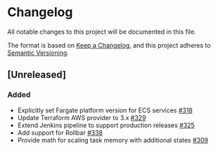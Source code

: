 # Changelog
All notable changes to this project will be documented in this file.

The format is based on [Keep a Changelog](https://keepachangelog.com/en/1.0.0/),
and this project adheres to [Semantic Versioning](https://semver.org/spec/v2.0.0.html).

## [Unreleased]
### Added
- Explicitly set Fargate platform version for ECS services [#318](https://github.com/PublicMapping/districtbuilder/pull/318)
- Update Terraform AWS provider to 3.x [#329](https://github.com/PublicMapping/districtbuilder/pull/329)
- Extend Jenkins pipeline to support production releases [#325](https://github.com/PublicMapping/districtbuilder/pull/325)
- Add support for Rollbar [#338](https://github.com/PublicMapping/districtbuilder/pull/338)
- Provide math for scaling task memory with additional states [#309](https://github.com/PublicMapping/districtbuilder/pull/309)
